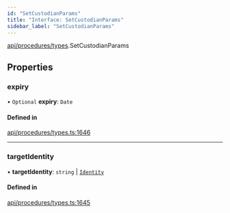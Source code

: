```yaml
---
id: "SetCustodianParams"
title: "Interface: SetCustodianParams"
sidebar_label: "SetCustodianParams"
---
```


[api/procedures/types](../../../../../modules/API/Procedures/Types/Types.md).SetCustodianParams

## Properties

### expiry

• `Optional` **expiry**: `Date`

#### Defined in

[api/procedures/types.ts:1646](https://github.com/PolymeshAssociation/polymesh-sdk/blob/f8a937f04/src/api/procedures/types.ts#L1646)

___

### targetIdentity

• **targetIdentity**: `string` \| [`Identity`](../../../../../classes/API/Entities/Identity/Identity.md)

#### Defined in

[api/procedures/types.ts:1645](https://github.com/PolymeshAssociation/polymesh-sdk/blob/f8a937f04/src/api/procedures/types.ts#L1645)

